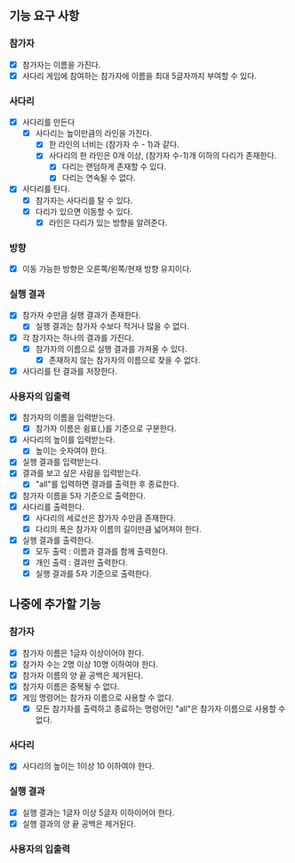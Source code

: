 ## 기능 요구 사항

### 참가자

- [x] 참가자는 이름을 가진다.
- [x] 사다리 게임에 참여하는 참가자에 이름을 최대 5글자까지 부여할 수 있다.

### 사다리

- [x] 사다리를 만든다
    - [x] 사다리는 높이만큼의 라인을 가진다.
        - [x] 한 라인의 너비는 (참가자 수 - 1)과 같다.
        - [x] 사다리의 한 라인은 0개 이상, (참가자 수-1)개 이하의 다리가 존재한다.
            - [x] 다리는 랜덤하게 존재할 수 있다.
            - [x] 다리는 연속될 수 없다.
- [x] 사다리를 탄다.
    - [x] 참가자는 사다리를 탈 수 있다.
    - [x] 다리가 있으면 이동할 수 있다.
        - [x] 라인은 다리가 있는 방향을 알려준다.

### 방향

- [x] 이동 가능한 방향은 오른쪽/왼쪽/현재 방향 유지이다.

### 실행 결과

- [x] 참가자 수만큼 실행 결과가 존재한다.
    - [x] 실행 결과는 참가자 수보다 적거나 많을 수 없다.
- [x] 각 참가자는 하나의 결과를 가진다.
    - [x] 참가자의 이름으로 실행 결과를 가져올 수 있다.
        - [x] 존재하지 않는 참가자의 이름으로 찾을 수 없다.
- [x] 사다리를 탄 결과를 저장한다.

### 사용자의 입출력

- [x] 참가자의 이름을 입력받는다.
    - [x] 참가자 이름은 쉼표(,)를 기준으로 구분한다.
- [x] 사다리의 높이를 입력받는다.
    - [x] 높이는 숫자여야 한다.
- [x] 실행 결과를 입력받는다.
- [x] 결과를 보고 싶은 사람을 입력받는다.
    - [x] "all"를 입력하면 결과를 출력한 후 종료한다.
- [x] 참가자 이름을 5자 기준으로 출력한다.
- [x] 사다리를 출력한다.
    - [x] 사다리의 세로선은 참가자 수만큼 존재한다.
    - [x] 다리의 폭은 참가자 이름의 길이만큼 넓어져야 한다.
- [x] 실행 결과를 출력한다.
    - [x] 모두 출력 : 이름과 결과를 함께 출력한다.
    - [x] 개인 출력 : 결과만 출력한다.
    - [x] 실행 결과를 5자 기준으로 출력한다.

## 나중에 추가할 기능

### 참가자

- [x] 참가자 이름은 1글자 이상이어야 한다.
- [x] 참가자 수는 2명 이상 10명 이하여야 한다.
- [x] 참가자 이름의 양 끝 공백은 제거된다.
- [x] 참가자 이름은 중복될 수 없다.
- [x] 게임 명령어는 참가자 이름으로 사용할 수 없다.
    - [x] 모든 참가자를 출력하고 종료하는 명령어인 "all"은 참가자 이름으로 사용할 수 없다.

### 사다리

- [x] 사다리의 높이는 1이상 10 이하여야 한다.

### 실행 결과

- [x] 실행 결과는 1글자 이상 5글자 이하이어야 한다.
- [x] 실행 결과의 양 끝 공백은 제거된다.

### 사용자의 입출력

